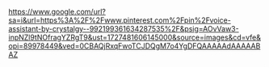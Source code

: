 https://www.google.com/url?sa=i&url=https%3A%2F%2Fwww.pinterest.com%2Fpin%2Fvoice-assistant-by-crystalgy--992199361634287535%2F&psig=AOvVaw3-inpNZl9tNOfragYZRgT9&ust=1727481606145000&source=images&cd=vfe&opi=89978449&ved=0CBAQjRxqFwoTCJDQgM7o4YgDFQAAAAAdAAAAABAZ
